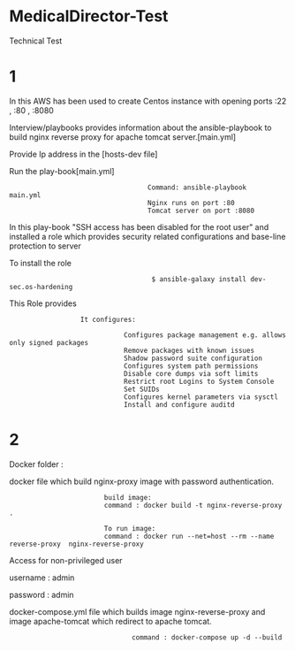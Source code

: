 # MedicalDirector-Test
Technical Test
# 1

In this AWS has been used to create Centos instance with opening ports :22 , :80 , :8080

Interview/playbooks provides information about the ansible-playbook to build nginx reverse proxy for apache tomcat server.[main.yml]

Provide Ip address in the [hosts-dev file]

Run the play-book[main.yml]

                                       Command: ansible-playbook    main.yml
                                       Nginx runs on port :80
                                       Tomcat server on port :8080
                                        
In this play-book "SSH access has been disabled for the root user"  and installed a role which provides security related configurations and base-line protection to server

 To install the role 
 
                                        $ ansible-galaxy install dev-sec.os-hardening

This Role provides
            
                      It configures:

                                 Configures package management e.g. allows only signed packages
                                 Remove packages with known issues
                                 Shadow password suite configuration
                                 Configures system path permissions
                                 Disable core dumps via soft limits
                                 Restrict root Logins to System Console
                                 Set SUIDs
                                 Configures kernel parameters via sysctl
                                 Install and configure auditd
                                 
 # 2 

Docker folder :
             
  docker file which build nginx-proxy image with password authentication.
                            
                            build image:
                            command : docker build -t nginx-reverse-proxy .
                           
                            To run image:
                            command : docker run --net=host --rm --name reverse-proxy  nginx-reverse-proxy 
                            
     
     
 Access for non-privileged user
     
 username : admin
     
 password : admin
                            
     
   docker-compose.yml  file  which builds image nginx-reverse-proxy and image apache-tomcat which redirect to apache tomcat.
                                     
    
                                   command : docker-compose up -d --build
                                   
                                   
     

